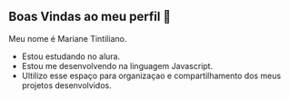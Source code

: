 ## Boas Vindas ao meu perfil 🤍

Meu nome é Mariane Tintiliano.
- Estou estudando no alura.
- Estou me desenvolvendo na linguagem Javascript.
- Ultilizo esse espaço para organizaçao e compartilhamento dos meus projetos desenvolvidos.

